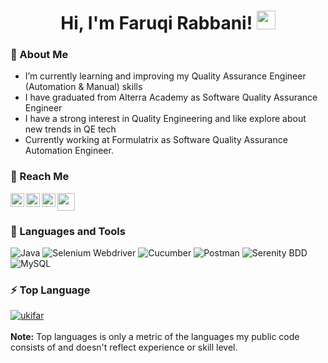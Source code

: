 <h1 align="center">
Hi, I'm Faruqi Rabbani!
	<a href="https://github.com/MuhammadFikrri" target="_self">
		<img src="https://media.giphy.com/media/hvRJCLFzcasrR4ia7z/giphy.gif" width="30">
	</a>
</h1>

### 👀 About Me
- I’m currently learning and improving my Quality Assurance Engineer (Automation & Manual) skills
- I have graduated from Alterra Academy as Software Quality Assurance Engineer 
- I have a strong interest in Quality Engineering and like explore about new trends in QE tech
- Currently working at Formulatrix as Software Quality Assurance Automation Engineer.

### 🤝 Reach Me
<a href="https://instagram.com/ukifar">
  <img align="left" alt="Muhammad Faruqi Rabbani | Instagram" width="22px" src="https://raw.githubusercontent.com/rahuldkjain/github-profile-readme-generator/master/src/images/icons/Social/instagram.svg" />
</a>
<a href="https://twitter.com/ukifar">
  <img align="left" alt="Muhammad Faruqi Rabbani | Twitter" width="22px" src="https://raw.githubusercontent.com/rahuldkjain/github-profile-readme-generator/master/src/images/icons/Social/twitter.svg" />
</a>
<a href="https://www.linkedin.com/in/muhammadfaruqirabbani">
  <img align="left" alt="Muhammad Faruqi Rabbani | Linkedin" width="22px" src="https://raw.githubusercontent.com/rahuldkjain/github-profile-readme-generator/master/src/images/icons/Social/linked-in-alt.svg" />
</a>
<a href="faruqirabbani@gmail.com">
  <a href="mailto:_faruqirabbani@gmail.com" target="blank"><img src="https://img.shields.io/badge/-Gmail-FAF8F8?&logo=gmail" height="28" /></a>
</a>

### 🧰 Languages and Tools
![Java](https://img.shields.io/badge/-java-181717?style=for-the-badge&logo=java&color=181717)
![Selenium Webdriver](https://img.shields.io/badge/-selenium-181717?style=for-the-badge&logo=selenium&color=181717&logoColor=white)
![Cucumber](https://img.shields.io/badge/-cucumber-181717?style=for-the-badge&logo=cucumber&color=181717&logoColor=white)
![Postman](https://img.shields.io/badge/-postman-181717?style=for-the-badge&logo=postman&color=181717&logoColor=white)
![Serenity BDD](https://img.shields.io/badge/-serenitybdd-181717?style=for-the-badge&logo=serenitybdd&color=181717&logoColor=white)
![MySQL](https://img.shields.io/badge/-mysql-181717?style=for-the-badge&logo=mysql&color=181717&logoColor=white)

### ⚡ Top Language
<p align="left">
	<a href="https://github.com/ukifar">
	<img src="https://github-readme-stats.vercel.app/api/top-langs/?username=ukifar&langs_count=8&layout=compact" alt="ukifar">
	</a>
	<br/>
<br/>
<b>Note:</b> Top languages is only a metric of the languages my public code consists of and doesn't reflect experience or skill level.
</p>
<br/>

<table style="border: none">
  
</table>

















<!--
**ukifar/ukifar** is a ✨ _special_ ✨ repository because its `README.md` (this file) appears on your GitHub profile.

Here are some ideas to get you started:

- 🔭 I’m currently working on ...
- 🌱 I’m currently learning ...
- 👯 I’m looking to collaborate on ...
- 🤔 I’m looking for help with ...
- 💬 Ask me about ...
- 📫 How to reach me: ...
- 😄 Pronouns: ...
- ⚡ Fun fact: ...
-->

